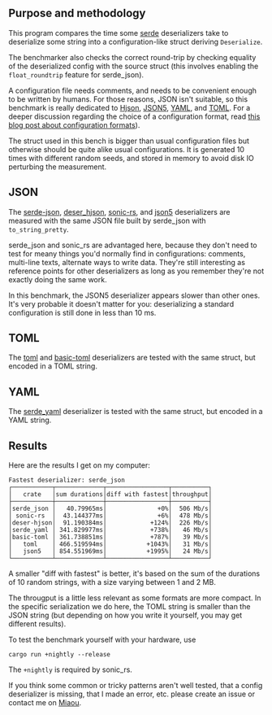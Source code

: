 
## Purpose and methodology

This program compares the time some [serde](https://serde.rs/) deserializers take to deserialize some string into a configuration-like struct deriving `Deserialize`.

The benchmarker also checks the correct round-trip by checking equality of the deserialized config with the source struct (this involves enabling the `float_roundtrip` feature for serde_json).

A configuration file needs comments, and needs to be convenient enough to be written by humans.
For those reasons, JSON isn't suitable, so this benchmark is really dedicated to [Hjson](https://hjson.github.io/), [JSON5](https://json5.org/), [YAML](https://en.wikipedia.org/wiki/YAML), and [TOML](https://toml.io/). For a deeper discussion regarding the choice of a configuration format, read [this blog post about configuration formats](https://dystroy.org/blog/hjson-in-broot/)).

The struct used in this bench is bigger than usual configuration files but otherwise should be quite alike usual configurations.
It is generated 10 times with different random seeds, and stored in memory to avoid disk IO perturbing the measurement.

## JSON

The [serde-json](https://docs.rs/serde_json/), [deser_hjson](https://docs.rs/deser-hjson/), [sonic-rs](https://docs.rs/sonic-rs/), and [json5](https://docs.rs/json5) deserializers are measured with the same JSON file built by serde_json with `to_string_pretty`.

serde_json and sonic_rs are advantaged here, because they don't need to test for meany things you'd normally find in configurations: comments, multi-line texts, alternate ways to write data.
They're still interesting as reference points for other deserializers as long as you remember they're not exactly doing the same work.

In this benchmark, the JSON5 deserializer appears slower than other ones.
It's very probable it doesn't matter for you: deserializing a standard configuration is still done in less than 10 ms.

## TOML

The [toml](https://docs.rs/toml/) and [basic-toml](https://docs.rs/basic-toml/) deserializers are tested with the same struct, but encoded in a TOML string.

## YAML

The [serde_yaml](https://docs.rs/serde_yaml/) deserializer is tested with the same struct, but encoded in a YAML string.

## Results

Here are the results I get on my computer:

    Fastest deserializer: serde_json
    ┌───────────┬─────────────┬─────────────────┬──────────┐
    │   crate   │sum durations│diff with fastest│throughput│
    ├───────────┼─────────────┼─────────────────┼──────────┤
    │serde_json │   40.79965ms│              +0%│  506 Mb/s│
    │ sonic-rs  │  43.144377ms│              +6%│  478 Mb/s│
    │deser-hjson│  91.190384ms│            +124%│  226 Mb/s│
    │serde_yaml │ 341.829977ms│            +738%│   46 Mb/s│
    │basic-toml │ 361.738851ms│            +787%│   39 Mb/s│
    │   toml    │ 466.519594ms│           +1043%│   31 Mb/s│
    │   json5   │ 854.551969ms│           +1995%│   24 Mb/s│
    └───────────┴─────────────┴─────────────────┴──────────┘

A smaller "diff with fastest" is better, it's based on the sum of the durations of 10 random strings, with a size varying between 1 and 2 MB.

The througput is a little less relevant as some formats are more compact. In the specific serialization we do here, the TOML string is smaller than the JSON string (but depending on how you write it yourself, you may get different results).

To test the benchmark yourself with your hardware, use

    cargo run +nightly --release

The `+nightly` is required by sonic_rs.

If you think some common or tricky patterns aren't well tested, that a config deserializer is missing, that I made an error, etc. please create an issue or contact me on [Miaou](https://miaou.dystroy.org/3768).
